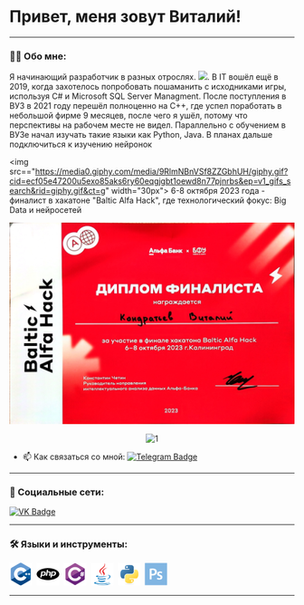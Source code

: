 # Привет, меня зовут Виталий!

---

### :man_technologist: Обо мне:

Я начинающий разработчик в разных отрослях. <img src="https://media.giphy.com/media/WUlplcMpOCEmTGBtBW/giphy.gif" width="30px">. В IT вошёл ещё в 2019, когда захотелось попробовать пошаманить с исходниками игры, используя C# и Microsoft SQL Server Managment. После поступления в ВУЗ в 2021 году перешёл полноценно на C++, где успел поработать в небольшой фирме 9 месяцев, после чего я ушёл, потому что перспективы на рабочем месте не видел. Параллельно с обучением в ВУЗе начал изучать такие языки как Python, Java. В планах дальше подключиться к изучению нейронок

<img src=="https://media0.giphy.com/media/9RlmNBnVSf8ZZGbhUH/giphy.gif?cid=ecf05e47200u5exo85aks6ry60eqgjgbt1oewd8n77pjnrbs&ep=v1_gifs_search&rid=giphy.gif&ct=g" width="30px"> 6-8 октября 2023 года - финалист в хакатоне "Baltic Alfa Hack", где технологический фокус: Big Data и нейросетей

<p align="center">
 <img width="600" src="assets/Hackathon.jpg" alt="1"/>
</p>

<p align="center">
 <img width="600" src="assets/github-1.gif" alt="1"/>
</p>

- :mailbox: Как связаться со мной: [![Telegram Badge](https://img.shields.io/badge/-KondratevVitaliy-blue?style=flat&logo=Telegram&logoColor=white)](https://t.me/vitalitop) 

---

### 🤝 Социальные сети:

  <div id="badges">
    <a href="https://vk.com/vitalitop" target="_blank">
      <img src="https://cdn-icons-png.flaticon.com/512/145/145813.png" width="40" height="40" alt="VK Badge"/>
    </a>
    <!-- <a href="https://dzen.ru/tehnomaniak" target="_blank">
      <img src="https://upload.wikimedia.org/wikipedia/commons/thumb/a/ab/Yandex_Zen_logo_icon.svg/1024px-Yandex_Zen_logo_icon.svg.png" width="40" height="40" alt="Zen Badge"/> </a> -->
  </div>

---

### 🛠 Языки и инструменты:

<div>
    <img src="https://raw.githubusercontent.com/devicons/devicon/55609aa5bd817ff167afce0d965585c92040787a/icons/cplusplus/cplusplus-original.svg" title="plusplus" alt="plusplus" width="40" height="40"/>&nbsp;
   <img src="https://raw.githubusercontent.com/devicons/devicon/55609aa5bd817ff167afce0d965585c92040787a/icons/php/php-plain.svg" title="php" alt="php" width="40" height="40"/>&nbsp;
  <img src="https://raw.githubusercontent.com/devicons/devicon/55609aa5bd817ff167afce0d965585c92040787a/icons/csharp/csharp-original.svg" title="csharp" alt="csharp" width="40" height="40"/>&nbsp;
  <img src="https://raw.githubusercontent.com/devicons/devicon/55609aa5bd817ff167afce0d965585c92040787a/icons/java/java-original.svg" title="java" alt="java" width="40" height="40"/>&nbsp;
  <img src="https://raw.githubusercontent.com/devicons/devicon/55609aa5bd817ff167afce0d965585c92040787a/icons/python/python-original.svg" title="python" alt="python" width="40" height="40"/>&nbsp;
  <img src="https://github.com/devicons/devicon/blob/master/icons/photoshop/photoshop-plain.svg" title="photoshop" alt="photoshop" width="40" height="40"/>&nbsp;
</div>

---


